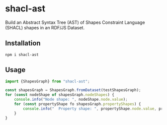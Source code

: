 # shacl-ast

Build an Abstract Syntax Tree (AST) of Shapes Constraint Language (SHACL) shapes in an RDF/JS Dataset.

## Installation

    npm i shacl-ast

## Usage

```ts
import {ShapesGraph} from "shacl-ast";

const shapesGraph = ShapesGraph.fromDataset(testShapesGraph);
for (const nodeShape of shapesGraph.nodeShapes) {
    console.info("Node shape: ", nodeShape.node.value);
    for (const propertyShape fo shapesGraph.propertyShapes) {
        console.info("  Property shape: ", propertyShape.node.value, propertyShape.path.value);        
    }
}
```
